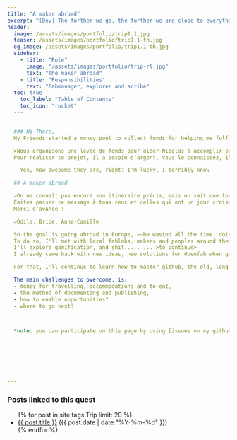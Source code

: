 ```yaml
---
title: "A maker abroad"
excerpt: "[Dev] The further we go, the further we are close to everything. Geee, that's deep, man"
header:
  image: /assets/images/portfolio/trip1.1.jpg
  teaser: /assets/images/portfolio/trip1.1-th.jpg
  og_image: /assets/images/portfolio/trip1.1-th.jpg
  sidebar:
    - title: "Role"
      image: "/assets/images/portfolio/trip-rl.jpg"
      text: "The maker abroad"
    - title: "Responsibilities"
      text: "Fabmanager, explorer and scribe"
  toc: true
    toc_label: "Table of Contents"
    toc_icon: "rocket"
  ---


  ### Hi There,
  My Friends started a money pool to collect funds for helping me fulfil a new project, which is in continuity of [Openfab](openfab.be) and will explore new boundaries within the [Vulca's network](https://vulca.eu/about-us/).  

  >Nous organisons une levée de fonds pour aider Nicolas à accomplir son nouveau projet. Après avoir offert 7 ans à OpenFab, il a envie d’approfondir les sujets qui lui tiennent à cœur en explorant les différents lieux de création en Europe (et plus loin).
  Pour réaliser ce projet, il a besoin d’argent. Vous le connaissez, il est trop humble pour demander, donc on demande pour lui. :)

   _Yes, how awesome they are, right? I'm lucky, I terribly know_

  ## A maker abroad

  >On ne connaît pas encore son itinéraire précis, mais on sait que tout ce qu’il va découvrir, il nous le retranscrira via internet ou au cours d’une discussion passionnée et passionnante. Les thèmes tourneront autour de la gamification et de la transmission de savoir-faire.
  Faites passer ce message à tous ceux et celles qui ont un jour croisé la route de Nicolas. Et faites un don cette page.
  Merci d’avance !

  >Odile, Brice, Anne-Camille

  So the goal is going abroad in Europe, ~~be wasted all the time, doing drugs and shit~~ _mais noooon, chuch there!_       
  To do so, I'll met with local fablabs, makers and peoples around them, creating bridges and explore different kind of opportunities.   
  I'll explore gamification, and shit..... ... >to continue>
  I already came back with new ideas, new solutions for Openfab when going in Denmark, France or Spain. And I want to do more.  

  For that, I'll continue to learn how to master github, the old, long and (for most) difficult art of documenting. I'll mark out the route in a journal, [my portfolio](nicolasdb.github.io), so the next will not have to start from scratch.  

  The main challenges to overcome, is:
  - money for travelling, accommodations and to eat,
  - the method of documenting and publishing,
  - how to enable opportunities?
  - where to go next?



  *note: you can participate on this page by using [issues on my github](https://github.com/nicolasdb/nicolasdb.github.io/issues/), feel at ease to contribute.*

  





---
```

### Posts linked to this quest
<ul class="posts">
{% for post in site.tags.Trip limit: 20 %}  <!-- change the name after site.tags.***** to select the tag -->
  <div class="post_info">
    <li>
         <a href="{{ post.url }}">{{ post.title }}</a>
         <span>({{ post.date | date:"%Y-%m-%d" }})</span>
    </li>
    </div>
  {% endfor %}
</ul>

